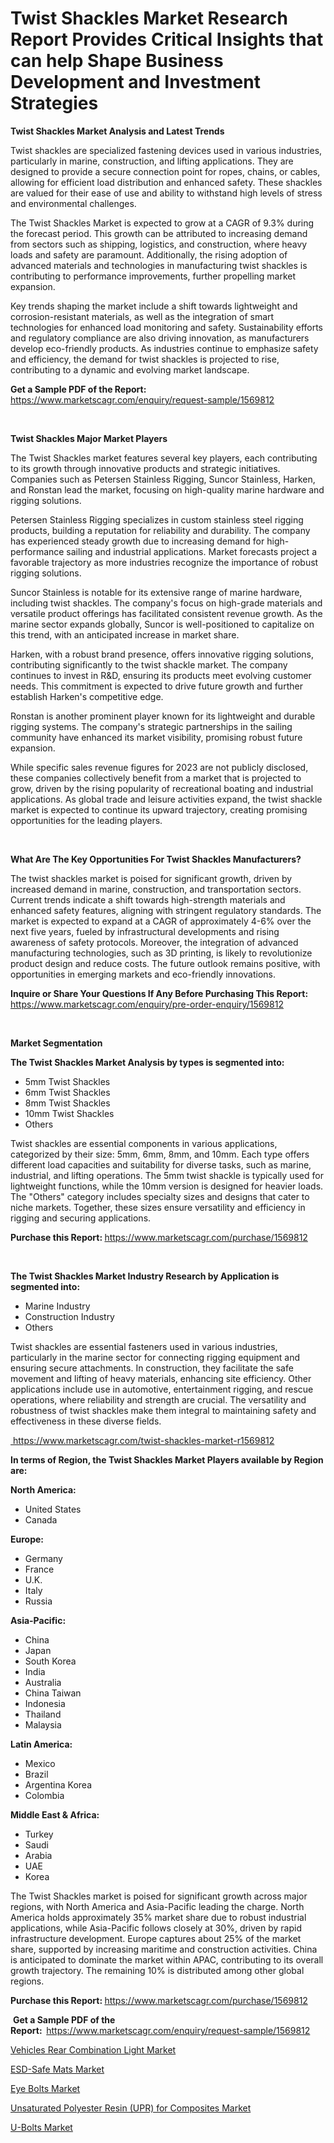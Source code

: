 <p><h1>Twist Shackles Market Research Report Provides Critical Insights that can help Shape Business Development and Investment Strategies</h1></p><p><strong>Twist Shackles Market Analysis and Latest Trends</strong></p>
<p><p>Twist shackles are specialized fastening devices used in various industries, particularly in marine, construction, and lifting applications. They are designed to provide a secure connection point for ropes, chains, or cables, allowing for efficient load distribution and enhanced safety. These shackles are valued for their ease of use and ability to withstand high levels of stress and environmental challenges.</p><p>The Twist Shackles Market is expected to grow at a CAGR of 9.3% during the forecast period. This growth can be attributed to increasing demand from sectors such as shipping, logistics, and construction, where heavy loads and safety are paramount. Additionally, the rising adoption of advanced materials and technologies in manufacturing twist shackles is contributing to performance improvements, further propelling market expansion.</p><p>Key trends shaping the market include a shift towards lightweight and corrosion-resistant materials, as well as the integration of smart technologies for enhanced load monitoring and safety. Sustainability efforts and regulatory compliance are also driving innovation, as manufacturers develop eco-friendly products. As industries continue to emphasize safety and efficiency, the demand for twist shackles is projected to rise, contributing to a dynamic and evolving market landscape.</p></p>
<p><strong>Get a Sample PDF of the Report:&nbsp;</strong> <a href="https://www.marketscagr.com/enquiry/request-sample/1569812?utm_campaign=1259&utm_medium=2&utm_source=Github&utm_content=ia&utm_term=14102024&utm_id=twist-shackles">https://www.marketscagr.com/enquiry/request-sample/1569812</a></p>
<p>&nbsp;</p>
<p><strong>Twist Shackles Major Market Players</strong></p>
<p><p>The Twist Shackles market features several key players, each contributing to its growth through innovative products and strategic initiatives. Companies such as Petersen Stainless Rigging, Suncor Stainless, Harken, and Ronstan lead the market, focusing on high-quality marine hardware and rigging solutions.</p><p>Petersen Stainless Rigging specializes in custom stainless steel rigging products, building a reputation for reliability and durability. The company has experienced steady growth due to increasing demand for high-performance sailing and industrial applications. Market forecasts project a favorable trajectory as more industries recognize the importance of robust rigging solutions.</p><p>Suncor Stainless is notable for its extensive range of marine hardware, including twist shackles. The company's focus on high-grade materials and versatile product offerings has facilitated consistent revenue growth. As the marine sector expands globally, Suncor is well-positioned to capitalize on this trend, with an anticipated increase in market share.</p><p>Harken, with a robust brand presence, offers innovative rigging solutions, contributing significantly to the twist shackle market. The company continues to invest in R&D, ensuring its products meet evolving customer needs. This commitment is expected to drive future growth and further establish Harken's competitive edge.</p><p>Ronstan is another prominent player known for its lightweight and durable rigging systems. The company's strategic partnerships in the sailing community have enhanced its market visibility, promising robust future expansion.</p><p>While specific sales revenue figures for 2023 are not publicly disclosed, these companies collectively benefit from a market that is projected to grow, driven by the rising popularity of recreational boating and industrial applications. As global trade and leisure activities expand, the twist shackle market is expected to continue its upward trajectory, creating promising opportunities for the leading players.</p></p>
<p>&nbsp;</p>
<p><strong>What Are The Key Opportunities For Twist Shackles Manufacturers?</strong></p>
<p><p>The twist shackles market is poised for significant growth, driven by increased demand in marine, construction, and transportation sectors. Current trends indicate a shift towards high-strength materials and enhanced safety features, aligning with stringent regulatory standards. The market is expected to expand at a CAGR of approximately 4-6% over the next five years, fueled by infrastructural developments and rising awareness of safety protocols. Moreover, the integration of advanced manufacturing technologies, such as 3D printing, is likely to revolutionize product design and reduce costs. The future outlook remains positive, with opportunities in emerging markets and eco-friendly innovations.</p></p>
<p><strong>Inquire or Share Your Questions If Any Before Purchasing This Report:</strong> <a href="https://www.marketscagr.com/enquiry/pre-order-enquiry/1569812?utm_campaign=1259&utm_medium=2&utm_source=Github&utm_content=ia&utm_term=14102024&utm_id=twist-shackles">https://www.marketscagr.com/enquiry/pre-order-enquiry/1569812</a></p>
<p>&nbsp;</p>
<p><strong>Market Segmentation</strong></p>
<p><strong>The Twist Shackles Market Analysis by types is segmented into:</strong></p>
<p><ul><li>5mm Twist Shackles</li><li>6mm Twist Shackles</li><li>8mm Twist Shackles</li><li>10mm Twist Shackles</li><li>Others</li></ul></p>
<p><p>Twist shackles are essential components in various applications, categorized by their size: 5mm, 6mm, 8mm, and 10mm. Each type offers different load capacities and suitability for diverse tasks, such as marine, industrial, and lifting operations. The 5mm twist shackle is typically used for lightweight functions, while the 10mm version is designed for heavier loads. The "Others" category includes specialty sizes and designs that cater to niche markets. Together, these sizes ensure versatility and efficiency in rigging and securing applications.</p></p>
<p><strong>Purchase this Report:&nbsp;</strong><a href="https://www.marketscagr.com/purchase/1569812?utm_campaign=1259&utm_medium=2&utm_source=Github&utm_content=ia&utm_term=14102024&utm_id=twist-shackles">https://www.marketscagr.com/purchase/1569812</a></p>
<p>&nbsp;</p>
<p><strong>The Twist Shackles Market Industry Research by Application is segmented into:</strong></p>
<p><ul><li>Marine Industry</li><li>Construction Industry</li><li>Others</li></ul></p>
<p><p>Twist shackles are essential fasteners used in various industries, particularly in the marine sector for connecting rigging equipment and ensuring secure attachments. In construction, they facilitate the safe movement and lifting of heavy materials, enhancing site efficiency. Other applications include use in automotive, entertainment rigging, and rescue operations, where reliability and strength are crucial. The versatility and robustness of twist shackles make them integral to maintaining safety and effectiveness in these diverse fields.</p></p>
<p><a href="https://www.marketscagr.com/twist-shackles-market-r1569812?utm_campaign=1259&utm_medium=2&utm_source=Github&utm_content=ia&utm_term=14102024&utm_id=twist-shackles">&nbsp;https://www.marketscagr.com/twist-shackles-market-r1569812</a></p>
<p><strong>In terms of Region, the Twist Shackles Market Players available by Region are:</strong></p>
<p>
    <p> <strong> North America: </strong>
        <ul>
            <li>United States</li>
            <li>Canada</li>
        </ul>
        </p> 
    <p> <strong> Europe: </strong>
        <ul>
            <li>Germany</li>
            <li>France</li>
            <li>U.K.</li>
            <li>Italy</li>
            <li>Russia</li>
        </ul>
        </p> 
    <p> <strong> Asia-Pacific: </strong>
        <ul>
            <li>China</li>
            <li>Japan</li>
            <li>South Korea</li>
            <li>India</li>
            <li>Australia</li>
            <li>China Taiwan</li>
            <li>Indonesia</li>
            <li>Thailand</li>
            <li>Malaysia</li>
        </ul>
        </p> 
    <p> <strong> Latin America: </strong>
        <ul>
            <li>Mexico</li>
            <li>Brazil</li>
            <li>Argentina Korea</li>
            <li>Colombia</li>
        </ul>
        </p> 
    <p> <strong> Middle East & Africa: </strong>
        <ul>
            <li>Turkey</li>
            <li>Saudi</li>
            <li>Arabia</li>
            <li>UAE</li>
            <li>Korea</li>
        </ul>
    </p>
    </p>
<p><p>The Twist Shackles market is poised for significant growth across major regions, with North America and Asia-Pacific leading the charge. North America holds approximately 35% market share due to robust industrial applications, while Asia-Pacific follows closely at 30%, driven by rapid infrastructure development. Europe captures about 25% of the market share, supported by increasing maritime and construction activities. China is anticipated to dominate the market within APAC, contributing to its overall growth trajectory. The remaining 10% is distributed among other global regions.</p></p>
<p><strong>Purchase this Report: </strong><a href="https://www.marketscagr.com/purchase/1569812?utm_campaign=1259&utm_medium=2&utm_source=Github&utm_content=ia&utm_term=14102024&utm_id=twist-shackles">https://www.marketscagr.com/purchase/1569812</a></p>
<p>&nbsp;<strong>Get a Sample PDF of the Report:&nbsp;&nbsp;</strong><a href="https://www.marketscagr.com/enquiry/request-sample/1569812?utm_campaign=1259&utm_medium=2&utm_source=Github&utm_content=ia&utm_term=14102024&utm_id=twist-shackles">https://www.marketscagr.com/enquiry/request-sample/1569812</a></p>
<p><strong></strong></p>
<p><p><a href="https://www.linkedin.com/pulse/vehicles-rear-combination-light-landscape-product-spectrum-lxnoe?trk=public_post_embed_feed-article-content&utm_campaign=1259&utm_medium=2&utm_source=Github&utm_content=ia&utm_term=14102024&utm_id=twist-shackles">Vehicles Rear Combination Light Market</a></p><p><a href="https://www.linkedin.com/pulse/esd-safe-mats-market-size-type-vinyl-matsrubber-matspvc-product-hsm1e?trk=public_post_embed_feed-article-content&utm_campaign=1259&utm_medium=2&utm_source=Github&utm_content=ia&utm_term=14102024&utm_id=twist-shackles">ESD-Safe Mats Market</a></p><p><a href="https://github.com/mabutironaldo/Market-Research-Report-List-6/blob/main/eye-bolts-market.md?utm_campaign=1259&utm_medium=2&utm_source=Github&utm_content=ia&utm_term=14102024&utm_id=twist-shackles">Eye Bolts Market</a></p><p><a href="https://www.linkedin.com/pulse/global-unsaturated-polyester-resin-upr-composites-industry-1ynse?trk=public_post_embed_feed-article-content&utm_campaign=1259&utm_medium=2&utm_source=Github&utm_content=ia&utm_term=14102024&utm_id=twist-shackles">Unsaturated Polyester Resin (UPR) for Composites Market</a></p><p><a href="https://github.com/sharitatri97/Market-Research-Report-List-1/blob/main/u-bolts-market.md?utm_campaign=1259&utm_medium=2&utm_source=Github&utm_content=ia&utm_term=14102024&utm_id=twist-shackles">U-Bolts Market</a></p></p>